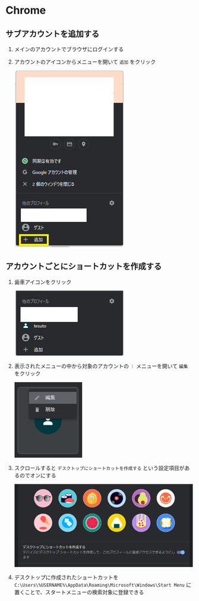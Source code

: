 # Chrome

## サブアカウントを追加する


1. メインのアカウントでブラウザにログインする
1. アカウントのアイコンからメニューを開いて `追加` をクリック

    ![img](./img/multi-account-1.png)

## アカウントごとにショートカットを作成する

1. 歯車アイコンをクリック

    ![img](./img/multi-account-2.png)

1. 表示されたメニューの中から対象のアカウントの `︙` メニューを開いて `編集` をクリック

    ![img](./img/multi-account-3.png)

1. スクロールすると `デスクトップにショートカットを作成する` という設定項目があるのでオンにする

    ![img](./img/multi-account-4.png)

1. デスクトップに作成されたショートカットを `C:\Users\%USERNAME%\AppData\Roaming\Microsoft\Windows\Start Menu` に置くことで、スタートメニューの検索対象に登録できる